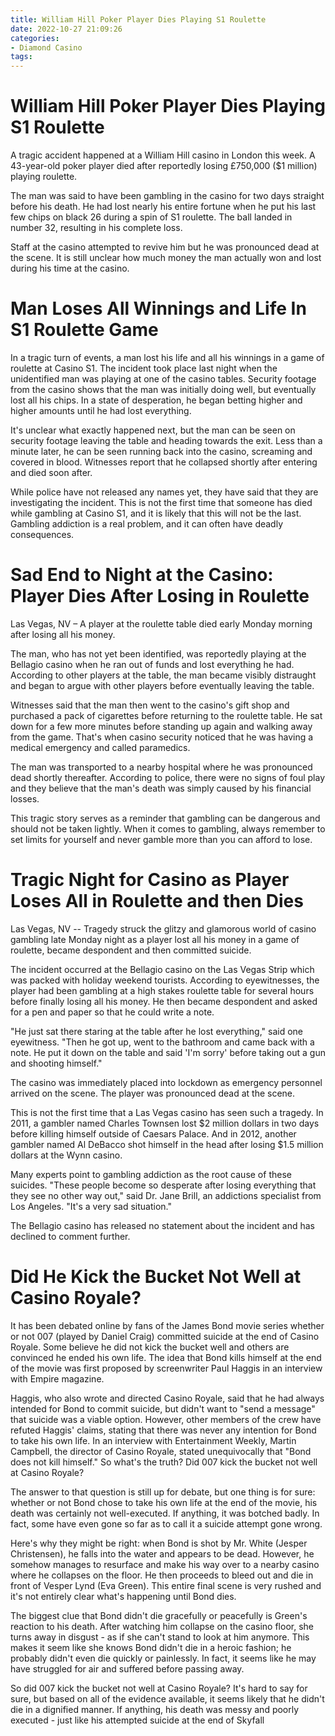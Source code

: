 ```yaml
---
title: William Hill Poker Player Dies Playing S1 Roulette
date: 2022-10-27 21:09:26
categories:
- Diamond Casino
tags:
---
```



#  William Hill Poker Player Dies Playing S1 Roulette

A tragic accident happened at a William Hill casino in London this week. A 43-year-old poker player died after reportedly losing £750,000 ($1 million) playing roulette.

The man was said to have been gambling in the casino for two days straight before his death. He had lost nearly his entire fortune when he put his last few chips on black 26 during a spin of S1 roulette. The ball landed in number 32, resulting in his complete loss.

Staff at the casino attempted to revive him but he was pronounced dead at the scene. It is still unclear how much money the man actually won and lost during his time at the casino.

#  Man Loses All Winnings and Life In S1 Roulette Game

In a tragic turn of events, a man lost his life and all his winnings in a game of roulette at Casino S1. The incident took place last night when the unidentified man was playing at one of the casino tables. Security footage from the casino shows that the man was initially doing well, but eventually lost all his chips. In a state of desperation, he began betting higher and higher amounts until he had lost everything.

It's unclear what exactly happened next, but the man can be seen on security footage leaving the table and heading towards the exit. Less than a minute later, he can be seen running back into the casino, screaming and covered in blood. Witnesses report that he collapsed shortly after entering and died soon after.

While police have not released any names yet, they have said that they are investigating the incident. This is not the first time that someone has died while gambling at Casino S1, and it is likely that this will not be the last. Gambling addiction is a real problem, and it can often have deadly consequences.

#  Sad End to Night at the Casino: Player Dies After Losing in Roulette

Las Vegas, NV – A player at the roulette table died early Monday morning after losing all his money.

The man, who has not yet been identified, was reportedly playing at the Bellagio casino when he ran out of funds and lost everything he had. According to other players at the table, the man became visibly distraught and began to argue with other players before eventually leaving the table.

Witnesses said that the man then went to the casino's gift shop and purchased a pack of cigarettes before returning to the roulette table. He sat down for a few more minutes before standing up again and walking away from the game. That's when casino security noticed that he was having a medical emergency and called paramedics.

The man was transported to a nearby hospital where he was pronounced dead shortly thereafter. According to police, there were no signs of foul play and they believe that the man's death was simply caused by his financial losses.

This tragic story serves as a reminder that gambling can be dangerous and should not be taken lightly. When it comes to gambling, always remember to set limits for yourself and never gamble more than you can afford to lose.

#  Tragic Night for Casino as Player Loses All in Roulette and then Dies

Las Vegas, NV -- Tragedy struck the glitzy and glamorous world of casino gambling late Monday night as a player lost all his money in a game of roulette, became despondent and then committed suicide.

The incident occurred at the Bellagio casino on the Las Vegas Strip which was packed with holiday weekend tourists. According to eyewitnesses, the player had been gambling at a high stakes roulette table for several hours before finally losing all his money. He then became despondent and asked for a pen and paper so that he could write a note.

"He just sat there staring at the table after he lost everything," said one eyewitness. "Then he got up, went to the bathroom and came back with a note. He put it down on the table and said 'I'm sorry' before taking out a gun and shooting himself."

The casino was immediately placed into lockdown as emergency personnel arrived on the scene. The player was pronounced dead at the scene.

This is not the first time that a Las Vegas casino has seen such a tragedy. In 2011, a gambler named Charles Townsen lost $2 million dollars in two days before killing himself outside of Caesars Palace. And in 2012, another gambler named Al DeBacco shot himself in the head after losing $1.5 million dollars at the Wynn casino.

Many experts point to gambling addiction as the root cause of these suicides. "These people become so desperate after losing everything that they see no other way out," said Dr. Jane Brill, an addictions specialist from Los Angeles. "It's a very sad situation."

The Bellagio casino has released no statement about the incident and has declined to comment further.

#  Did He Kick the Bucket Not Well at Casino Royale?

It has been debated online by fans of the James Bond movie series whether or not 007 (played by Daniel Craig) committed suicide at the end of Casino Royale. Some believe he did not kick the bucket well and others are convinced he ended his own life. The idea that Bond kills himself at the end of the movie was first proposed by screenwriter Paul Haggis in an interview with Empire magazine.

Haggis, who also wrote and directed Casino Royale, said that he had always intended for Bond to commit suicide, but didn't want to "send a message" that suicide was a viable option. However, other members of the crew have refuted Haggis' claims, stating that there was never any intention for Bond to take his own life. In an interview with Entertainment Weekly, Martin Campbell, the director of Casino Royale, stated unequivocally that "Bond does not kill himself." So what's the truth? Did 007 kick the bucket not well at Casino Royale?

The answer to that question is still up for debate, but one thing is for sure: whether or not Bond chose to take his own life at the end of the movie, his death was certainly not well-executed. If anything, it was botched badly. In fact, some have even gone so far as to call it a suicide attempt gone wrong.

Here's why they might be right: when Bond is shot by Mr. White (Jesper Christensen), he falls into the water and appears to be dead. However, he somehow manages to resurface and make his way over to a nearby casino where he collapses on the floor. He then proceeds to bleed out and die in front of Vesper Lynd (Eva Green). This entire final scene is very rushed and it's not entirely clear what's happening until Bond dies.

The biggest clue that Bond didn't die gracefully or peacefully is Green's reaction to his death. After watching him collapse on the casino floor, she turns away in disgust - as if she can't stand to look at him anymore. This makes it seem like she knows Bond didn't die in a heroic fashion; he probably didn't even die quickly or painlessly. In fact, it seems like he may have struggled for air and suffered before passing away.

So did 007 kick the bucket not well at Casino Royale? It's hard to say for sure, but based on all of the evidence available, it seems likely that he didn't die in a dignified manner. If anything, his death was messy and poorly executed - just like his attempted suicide at the end of Skyfall